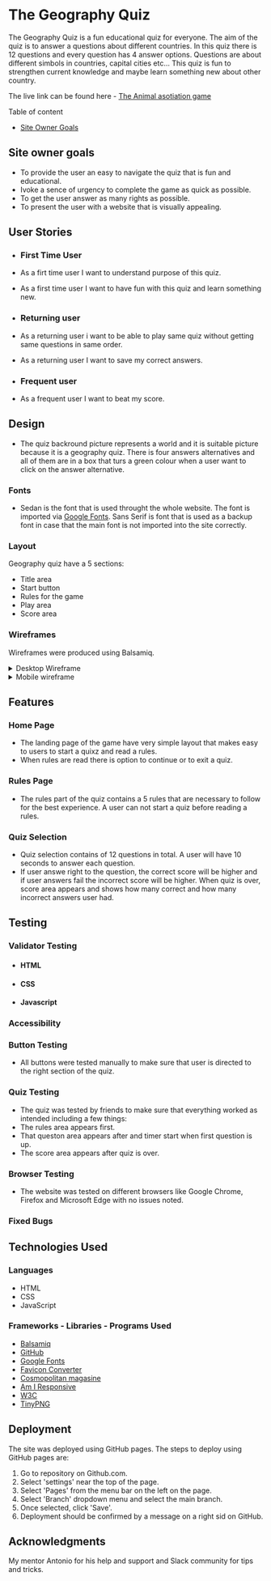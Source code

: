 # The Geography Quiz

The Geography Quiz is a fun educational quiz for everyone. The aim of the quiz is to answer a questions about different countries. In this quiz there is 12 questions and every question has 4 answer options. Questions are about different simbols in countries, capital cities etc...
This quiz is fun to strengthen current knowledge and maybe learn something new about other country.

The live link can be found here - [The Animal asotiation game]()

Table of content
 * [Site Owner Goals](#site-owner-goals)

 ## Site owner goals
 - To provide the user an easy to navigate the quiz that is fun and educational.
 - Ivoke a sence of urgency to complete the game as quick as possible.
 - To get the user answer as many rights as possible.
 - To present the user with a website that is visually appealing.

 ## User Stories
 
 - ### First Time User
 - As a firt time user I want to understand purpose of this quiz.
 - As a first time user I want to have fun with this quiz and learn something new.

 - ### Returning user
 - As a returning user i want to be able to play same quiz without getting same questions in same order.
 - As a returning user I want to save my correct answers.

 - ### Frequent user
 - As a frequent user I want to beat my score.

 ## Design
 - The quiz backround picture represents a world and it is suitable picture because it is a geography quiz. There is four answers alternatives and all of them are in a box that turs a green colour when a user want to click on the answer alternative. 

 ### Fonts
 - Sedan is the font that is used throught the whole website. The font is imported via [Google Fonts](https://fonts.google.com/). Sans Serif is font that is used as a backup font in case that the main font is not imported into the site correctly.

 ### Layout
 Geography quiz have a 5 sections:
 - Title area
 - Start button
 - Rules for the game
 - Play area
 - Score area

 ### Wireframes

 Wireframes were produced using Balsamiq.
 <details>

 <summary>Desktop Wireframe</summary>
 ![Desktop Wireframe](assets/images/tinified(4)/wireframe1.png)
  </details>

 <details>
 <summary>Mobile wireframe</summary>
 ![Mobile Wireframe](assets/images/tinified(4)/wireframe2.png)
  </details>



 ## Features

### Home Page
- The landing page of the game have very simple layout that makes easy to users to start a quixz and read a rules.
- When rules are read there is option to continue or to exit a quiz.

### Rules Page
- The rules part of the quiz contains a 5 rules that are necessary to follow for the best experience. A user can not start a quiz before reading a rules.

### Quiz Selection
- Quiz selection contains of 12 questions in total. A user will have 10 seconds to answer each question. 
- If user answe right to the question, the correct score will be higher and if user answers fail the incorrect score will be higher. When quiz is over, score area appears and shows how many correct and how many incorrect answers user had.

## Testing

### Validator Testing
- #### HTML
- #### CSS
- #### Javascript

### Accessibility 

### Button Testing
- All buttons were tested manually to make sure that user is directed to the right section of the quiz.

### Quiz Testing
- The quiz was tested by friends to make sure that everything worked as intended including a few things:
 - The rules area appears first.
 - That queston area appears after and timer start when first question is up.
 - The score area appears after quiz is over.

### Browser Testing
- The website was tested on different browsers like Google Chrome, Firefox and Microsoft Edge with no issues noted.

### Fixed Bugs

## Technologies Used
### Languages
- HTML
- CSS
- JavaScript

### Frameworks - Libraries - Programs Used

- [Balsamiq](https://balsamiq.com/) 
- [GitHub](https://github.com/) 
- [Google Fonts](https://fonts.google.com/)
- [Favicon Converter](https://favicon.io/favicon-converter/) 
- [Cosmopolitan magasine](https://www.cosmopolitan.com/)
- [Am I Responsive](http://ami.responsivedesign.is/)
- [W3C](https://www.w3.org/) 
- [TinyPNG](https://tinypng.com/) 

## Deployment

The site was deployed using GitHub pages. The steps to deploy using GitHub pages are:
1. Go to repository on Github.com.
2. Select 'settings' near the top of the page.
3. Select 'Pages' from the menu bar on the left on the page.
4. Select 'Branch' dropdown menu and select the main branch.
5. Once selected, click 'Save'.
6. Deployment should be confirmed by a message on a right sid on GitHub. 


## Acknowledgments
My mentor Antonio for his help and support and
Slack community for tips and tricks.
